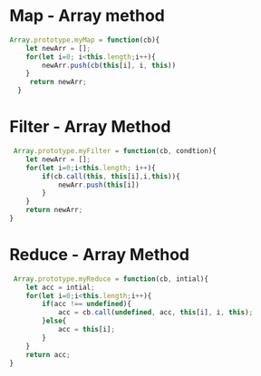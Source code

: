 # Map - Array method

```javascript
Array.prototype.myMap = function(cb){
    let newArr = [];
    for(let i=0; i<this.length;i++){
        newArr.push(cb(this[i], i, this))
    }
     return newArr;
  }
 ``` 


 # Filter - Array Method

```javascript
 Array.prototype.myFilter = function(cb, condtion){
    let newArr = [];
    for(let i=0;i<this.length; i++){
        if(cb.call(this, this[i],i,this)){
            newArr.push(this[i])
        }
    }
    return newArr;
}
 ```

 # Reduce - Array Method

```javascript
 Array.prototype.myReduce = function(cb, intial){
    let acc = intial;
    for(let i=0;i<this.length;i++){
        if(acc !== undefined){
            acc = cb.call(undefined, acc, this[i], i, this);
        }else{
            acc = this[i];
        }
    }
    return acc;
}
 ```